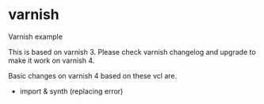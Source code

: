 # varnish
Varnish example

This is based on varnish 3. Please check varnish changelog and upgrade to make it work on varnish 4.

Basic changes on varnish 4 based on these vcl are.

- import & synth (replacing error)
